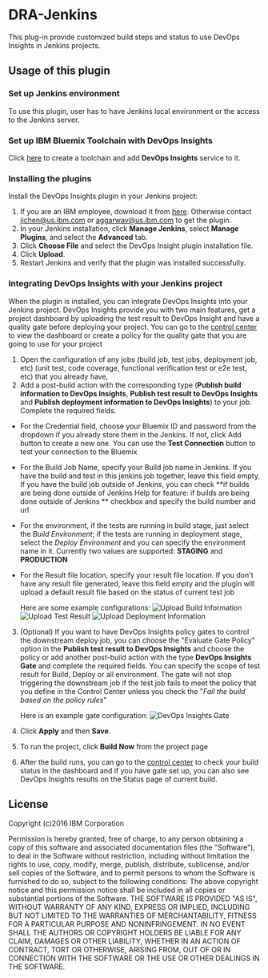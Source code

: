 # DRA-Jenkins

This plug-in provide customized build steps and status to use DevOps Insights in Jenkins projects.

## Usage of this plugin

### Set up Jenkins environment

To use this plugin, user has to have Jenkins local environment or the access to the Jenkins server.

### Set up IBM Bluemix Toolchain with DevOps Insights

Click [here](https://console.ng.bluemix.net/devops/create) to create a toolchain and add **DevOps Insights** service to it.

### Installing the plugins

  Install the DevOps Insights plugin in your Jenkins project:

  1. If you are an IBM employee, download it from [here](https://github.ibm.com/oneibmcloud/Jenkins-IBM-Bluemix-Toolchains/blob/release/target/dra.hpi). Otherwise contact jichen@us.ibm.com or aggarwav@us.ibm.com to get the plugin.
  2. In your Jenkins installation, click **Manage Jenkins**, select **Manage Plugins**, and select the **Advanced** tab.
  3. Click **Choose File** and select the DevOps Insight plugin installation file.
  4. Click **Upload**.
  5. Restart Jenkins and verify that the plugin was installed successfully.

### Integrating DevOps Insights with your Jenkins project

When the plugin is installed, you can integrate DevOps Insights into your Jenkins project. DevOps Insights provide you with two main features, get a project dashboard by uploading the test result to DevOps Insight and have a quality gate before deploying your project. 
You can go to the [control center](https://control-center.ng.bluemix.net/) to view the dashboard or create a policy for the quality gate that you are going to use for your project

1. Open the configuration of any jobs (build job, test jobs, deployment job, etc)
 (unit test, code coverage, functional verification test or e2e test, etc) that you already have, 
2. Add a post-build action with the corresponding type (**Publish build information to DevOps Insights**, **Publish test result to DevOps Insights** and **Publish deployment information to DevOps Insights**)  to your job. Complete the required fields. 
 - For the Credential field, choose your Bluemix ID and password from the dropdown if you already store them in the Jenkins. If not, click Add button to create a new one. You can use the **Test Connection** button to test your connection to the Bluemix
 - For the Build Job Name, specify your Build job name in Jenkins. If you have the build and test in this jenkins job together, leave this field empty. If you have the build job outside of Jenkins, you can check **if builds are being done outside of Jenkins	Help for feature: if builds are being done outside of Jenkins
** checkbox and specify the build number and url
 - For the environment, if the tests are running in build stage, just select the *Build Environment*; if the tests are running in deployment stage, select the *Deploy Environment* and you can specify the environment name in it. Currently two values are supported: **STAGING** and **PRODUCTION**
 - For the Result file location, specify your result file location. If you don't have any result file generated, leave this field empty and the plugin will upload a default result file based on the status of current test job
 
     Here are some example configurations:
     ![Upload Build Information](https://github.com/imvijay2007/Jenkins-IBM-Bluemix-Toolchains/blob/master/screenshots/Upload-Build-Info.png "Publish Build Information to DRA")
     ![Upload Test Result](https://github.com/imvijay2007/Jenkins-IBM-Bluemix-Toolchains/blob/master/screenshots/Upload-Test-Result.png "Publish Test Result to DRA")
     ![Upload Deployment Information](https://github.com/imvijay2007/Jenkins-IBM-Bluemix-Toolchains/blob/master/screenshots/Upload-Deployment-Info.png "Publish Deployment Information to DRA")

3. (Optional) If you want to have DevOps Insights policy gates to control the downstream deploy job, you can choose the "Evaluate Gate Policy" option in the **Publish test result to DevOps Insights** and choose the policy or add another post-build action with the type **DevOps Insights Gate** and complete the required fields. You can specify the scope of test result for Build, Deploy or all environment. The gate will not stop triggering the downstream job if the test job fails to meet the policy that you define in the Control Center unless you check the "*Fail the build based on the policy rules*"
    
    Here is an example gate configuration:
    ![DevOps Insights Gate](https://github.com/imvijay2007/Jenkins-IBM-Bluemix-Toolchains/blob/master/screenshots/DRA-Gate.png "DevOps Insights Gate")

4. Click **Apply** and then **Save**.
5. To run the project, click **Build Now** from the project page
6. After the build runs, you can go to the [control center](https://control-center.ng.bluemix.net/) to check your build status in the dashboard and  if you have gate set up, you can also see DevOps Insights results on the Status page of current build.

## License

Copyright (c)2016 IBM Corporation

Permission is hereby granted, free of charge, to any person obtaining a copy of this software and associated documentation files (the "Software"), to deal in the Software without restriction, including without limitation the rights to use, copy, modify, merge, publish, distribute, sublicense, and/or sell copies of the Software, and to permit persons to whom the Software is furnished to do so, subject to the following conditions:
The above copyright notice and this permission notice shall be included in all copies or substantial portions of the Software.
THE SOFTWARE IS PROVIDED "AS IS", WITHOUT WARRANTY OF ANY KIND, EXPRESS OR IMPLIED, INCLUDING BUT NOT LIMITED TO THE WARRANTIES OF MERCHANTABILITY, FITNESS FOR A PARTICULAR PURPOSE AND NONINFRINGEMENT. IN NO EVENT SHALL THE AUTHORS OR COPYRIGHT HOLDERS BE LIABLE FOR ANY CLAIM, DAMAGES OR OTHER LIABILITY, WHETHER IN AN ACTION OF CONTRACT, TORT OR OTHERWISE, ARISING FROM, OUT OF OR IN CONNECTION WITH THE SOFTWARE OR THE USE OR OTHER DEALINGS IN THE SOFTWARE.
